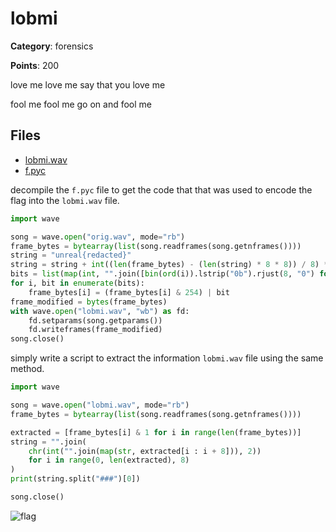 # lobmi

**Category**: forensics

**Points**: 200

love me love me say that you love me

fool me fool me go on and fool me

## Files

- [lobmi.wav](./lobmi.wav)
- [f.pyc](./f.pyc)

decompile the `f.pyc` file to get the code that that was used to encode the flag into the `lobmi.wav` file.

```python
import wave

song = wave.open("orig.wav", mode="rb")
frame_bytes = bytearray(list(song.readframes(song.getnframes())))
string = "unreal{redacted}"
string = string + int((len(frame_bytes) - (len(string) * 8 * 8)) / 8) * "#"
bits = list(map(int, "".join([bin(ord(i)).lstrip("0b").rjust(8, "0") for i in string])))
for i, bit in enumerate(bits):
    frame_bytes[i] = (frame_bytes[i] & 254) | bit
frame_modified = bytes(frame_bytes)
with wave.open("lobmi.wav", "wb") as fd:
    fd.setparams(song.getparams())
    fd.writeframes(frame_modified)
song.close()
```

simply write a script to extract the information `lobmi.wav` file using the same method.

```python
import wave

song = wave.open("lobmi.wav", mode="rb")
frame_bytes = bytearray(list(song.readframes(song.getnframes())))

extracted = [frame_bytes[i] & 1 for i in range(len(frame_bytes))]
string = "".join(
    chr(int("".join(map(str, extracted[i : i + 8])), 2))
    for i in range(0, len(extracted), 8)
)
print(string.split("###")[0])

song.close()
```

![flag](https://i.imgur.com/XhG0qL8.png)
